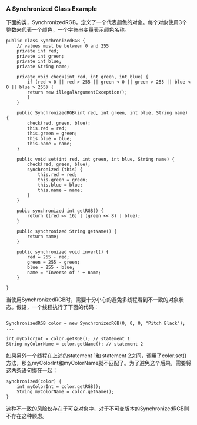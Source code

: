 ### A Synchronized Class Example

下面的类，SynchronizedRGB，定义了一个代表颜色的对象。每个对象使用3个整数来代表一个颜色，一个字符串变量表示颜色名称。

```
public class SynchronizedRGB {
	// values must be between 0 and 255
	private int red;
	privete int green;
	private int blue;
	private String name;
	
	private void check(int red, int green, int blue) {
		if (red < 0 || red > 255 || green < 0 || green > 255 || blue < 0 || blue > 255) {
		return new illegalArgumentException();
		}
	}
	
	public SynchronizedRGB(int red, int green, int blue, String name) {
		check(red, green, blue);
		this.red = red;
		this.green = green;
		this.blue = blue;
		this.name = name;
	}
	
	public void set(int red, int green, int blue, String name) {
		check(red, green, blue);
		synchronized (this) {
			this.red = red;
			this.green = green;
			this.blue = blue;
			this.name = name;
		}
	}
	
	pubic synchronized int getRGB() {
		return ((red << 16) | (green << 8) | blue);
	}
	
	public synchronized String getName() {
		return name;
	}
	
	public synchronized void invert() {
		red = 255 - red;
		green = 255 - green;
		blue = 255 - blue;
		name = "Inverse of " + name;
	}
	
}

```


当使用SynchronizedRGB时，需要十分小心的避免多线程看到不一致的对象状态。假设，一个线程执行了下面的代码：

```

SynchronizedRGB color = new SynchronizedRGB(0, 0, 0, "Pitch Black");
...

int myColorInt = color.getRGB(); // statement 1
String myColorName = color.getName(); // statement 2

```

如果另外一个线程在上述的statement 1和 statement 2之间，调用了color.set()方法，那么myColorInt和myColorName就不匹配了。为了避免这个后果，需要将这两条语句绑在一起：

```
synchronized(color) {
	int myColorInt = color.getRGB();
	String myColorName = color.getName();
}

```

这种不一致的风险仅存在于可变对象中，对于不可变版本的SynchronizedRGB则不存在这种顾虑。



























